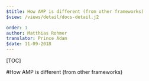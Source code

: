 ```yaml
---
$title: How AMP is different (from other frameworks)
$view: /views/detail/docs-detail.j2

order: 1
author: Matthias Rohmer
translator: Prince Adam
$date: 11-09-2018
---
```


[TOC]

#How AMP is different (from other frameworks)
